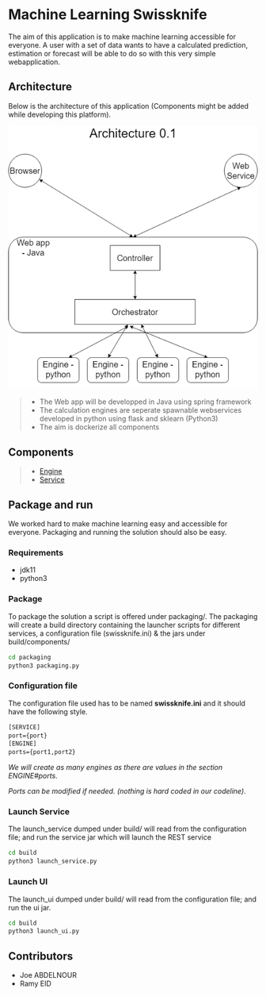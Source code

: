 # Machine Learning Swissknife

The aim of this application is to make machine learning accessible for everyone. A user with a set of data wants to have a calculated prediction, estimation or forecast will be able to do so with this very simple webapplication.

## Architecture

Below is the architecture of this application (Components might be added while developing this platform).

![Architecture](./resources/documentation/images/architectures.png)

> - The Web app will be developped in Java using spring framework
> - The calculation engines are seperate  spawnable webservices developed in python using flask and sklearn (Python3)
> - The aim is dockerize all components

## Components

> - [Engine](./resources/documentation/Engine.md)
> - [Service](./resources/documentation/Service.md)

## Package and run

We worked hard to make machine learning easy and accessible for everyone. Packaging and running the solution should also be easy.

### Requirements

- jdk11
- python3

### Package

To package the solution a script is offered under packaging/.
The packaging will create a build directory containing the launcher scripts for different services, a configuration file (swissknife.ini) & the jars under build/components/

```bash
cd packaging
python3 packaging.py
```

### Configuration file

The configuration file used has to be named **swissknife.ini** and it should have the following style.

```txt
[SERVICE]
port={port}
[ENGINE]
ports={port1,port2}
```

_We will create as many engines as there are values in the section ENGINE#ports_.

_Ports can be modified if needed. (nothing is hard coded in our codeline)_.

### Launch Service

The launch_service dumped under build/ will read from the configuration file; and run the service jar which will launch the REST service

```bash
cd build
python3 launch_service.py
```

### Launch UI

The launch_ui dumped under build/ will read from the configuration file; and run the ui jar.

```bash
cd build
python3 launch_ui.py
```

## Contributors

- Joe ABDELNOUR
- Ramy EID
